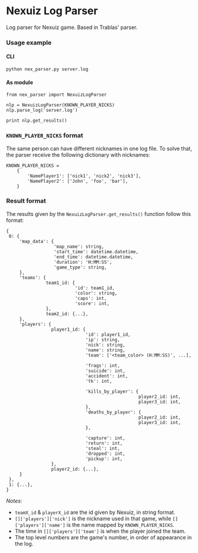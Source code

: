 Nexuiz Log Parser
=================

Log parser for Nexuiz game.
Based in Trablas' parser.

### Usage example

#### CLI
    python nex_parser.py server.log

#### As module
    from nex_parser import NexuizLogParser

    nlp = NexuizLogParser(KNOWN_PLAYER_NICKS)
    nlp.parse_log('server.log')

    print nlp.get_results()

### `KNOWN_PLAYER_NICKS` format
The same person can have different nicknames in one log file. To solve that, the parser receive the following dictionary with nicknames:

    KNOWN_PLAYER_NICKS =
        {
            'NamePlayer1': ['nick1', 'nick2', 'nick3'],
            'NamePlayer2': ['John', 'foo', 'bar'],
        }

### Result format
The results given by the `NexuizLogParser.get_results()` function follow this format:

    {
     0: {
         'map_data': {
                      'map_name': string,
                      'start_time': datetime.datetime,
                      'end_time': datetime.datetime,
                      'duration': 'H:MM:SS',
                      'game_type': string,
         },
         'teams': {
                   team1_id: {
                              'id': team1_id,
                              'color': string,
                              'caps': int,
                              'score': int,
                   },
                   team2_id: {...},
         },
         'players': {
                     player1_id: {
                                  'id': player1_id,
                                  'ip': string,
                                  'nick': string,
                                  'name': string,
                                  'team': ['<team_color> (H:MM:SS)', ...],

                                  'frags': int,
                                  'suicide': int,
                                  'accident': int,
                                  'tk': int,

                                  'kills_by_player': {
                                                      player2_id: int,
                                                      player3_id: int,
                                  },
                                  'deaths_by_player': {
                                                      player2_id: int,
                                                      player3_id: int,
                                  },

                                  'capture': int,
                                  'return': int,
                                  'steal': int,
                                  'dropped': int,
                                  'pickup': int,
                     },
                     player2_id: {...},
         }
     },
     1: {...},
    }

*Notes*:

- `teamX_id` & `playerX_id` are the id given by Nexuiz, in string format.
- `[]['players']['nick']` is the nickname used in that game, while `[]['players']['name']` is the name mapped by `KNOWN_PLAYER_NICKS`.
- The time in `[]['players']['team']` is when the player joined the team.
- The top level numbers are the game's number, in order of appearance in the log.